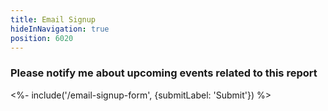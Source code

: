 ```yaml
---
title: Email Signup
hideInNavigation: true
position: 6020
---
```


### Please notify me about upcoming events related to this report

<%- include('/email-signup-form', {submitLabel: 'Submit'}) %>
